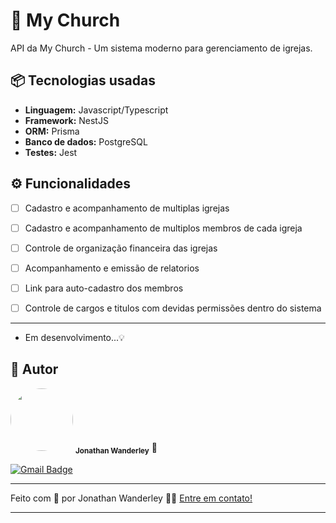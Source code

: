 # 🕍 My Church
API da My Church - Um sistema moderno para gerenciamento de igrejas.

## 📦 Tecnologias usadas

- **Linguagem:** Javascript/Typescript 
- **Framework:** NestJS
- **ORM:** Prisma
- **Banco de dados:** PostgreSQL
- **Testes:** Jest

## ⚙️ Funcionalidades

- [ ] Cadastro e acompanhamento de multiplas igrejas
- [ ] Cadastro e acompanhamento de multiplos membros de cada igreja
- [ ] Controle de organização financeira das igrejas
- [ ] Acompanhamento e emissão de relatorios
- [ ] Link para auto-cadastro dos membros
- [ ] Controle de cargos e titulos com devidas permissões dentro do sistema


---

- Em desenvolvimento...💡


## 🦸 Autor


 <img style="border-radius: 50%;" src="https://avatars.githubusercontent.com/u/97256161?v=4" width="100px;" alt=""/>
 <sub><b>Jonathan Wanderley</b></sub> 🚀

[![Gmail Badge](https://img.shields.io/badge/-jonathan.wpc@gmail.com-c14438?style=flat-square&logo=Gmail&logoColor=white&link=mailto:jonathan.wpc@gmail.com)](mailto:jonathan.wpc@gmail.com)

---

Feito com 💜 por Jonathan Wanderley 👋🏽 [Entre em contato!](https://www.linkedin.com/in/jonathan-wanderley/)

---
